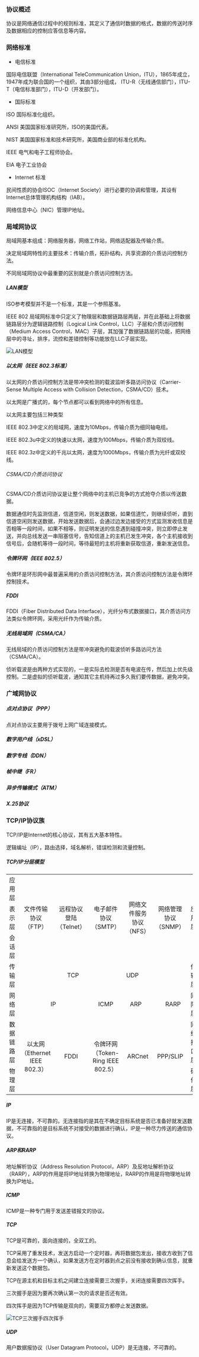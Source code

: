 ### 协议概述

协议是网络通信过程中的规则标准，其定义了通信时数据的格式，数据的传送时序及数据相应的控制应答信息等内容。

### 网络标准

* 电信标准

国际电信联盟（International TeleCommunication Union，ITU），1865年成立，1947年成为联合国的一个组织，其由3部分组成，
ITU-R（无线通信部门），ITU-T（电信标准部门），ITU-D（开发部门）。

* 国际标准

ISO 国际标准化组织。

ANSI 美国国家标准研究所，ISO的美国代表。

NIST 美国国家标准和技术研究所，美国商业部的标准化机构。

IEEE 电气和电子工程师协会。

EIA 电子工业协会

* Internet 标准

民间性质的协会ISOC（Internet Society）进行必要的协调和管理，其设有Internet总体管理机构结构（IAB）。

网络信息中心（NIC）管理IP地址。

### 局域网协议

局域网基本组成：网络服务器，网络工作站，网络适配器及传输介质。

决定局域网特性的主要技术：传输介质，拓扑结构，共享资源的介质访问控制方法。

不同局域网协议中最重要的区别就是介质访问控制方法。

##### LAN模型

ISO参考模型并不是一个标准，其是一个参照基准。

IEEE 802 局域网标准中只定义了物理层和数据链路层两层，并在此基础上将数据链路层分为逻辑链路控制（Logical Link Control，LLC）子层和介质访问控制（Medium Access Control，MAC）子层，其加强了数据链路层的功能，把网络层中的寻址，排序，流控和差错控制等功能放在LLC子层实现。

<img src="./计算机与网络/网络/image/LAN模型.png" alt="LAN模型"/>

##### 以太网（IEEE 802.3标准）

以太网的介质访问控制方法是带冲突检测的载波监听多路访问协议（Carrier-Sense Multiple Access with Collision Detection，CSMA/CD）技术。

以太网是广播式的，每个节点都可以看到网络中的所有信息。

以太网主要包括三种类型

IEEE 802.3中定义的局域网，速度为10Mbps，传输介质为细同轴电缆。

IEEE 802.3u中定义的快速以太网，速度为100Mbps，传输介质为双绞线。

IEEE 802.3z中定义的千兆以太网，速度为1000Mbps，传输介质为光纤或双绞线。

###### CSMA/CD介质访问协议

CSMA/CD介质访问协议是让整个网络中的主机已竞争的方式抢夺介质以传送数据。

数据通信时先监测信道，信道空闲，则发送数据，如果信道忙，则继续侦听，直到信道空闲则发送数据，开始发送数据后，会通过边发边接受的方式监测发收信息是否相等一段时间，如果不相等，则证明发送的信息遇到碰撞冲突，则立即停止发送，并向总线发送一串阻塞信号，告知信道上的主机已发生冲突，各个主机接收到信号后，会随机等待一段时间，等待最短的主机将重新获取信道，重新发送信息。

##### 令牌环网（IEEE 802.5）

令牌环是环形网中最普遍采用的介质访问控制方法，其介质访问控制方法是令牌环控制技术。

##### FDDI

FDDI（Fiber Distributed Data Interface），光纤分布式数据接口，其介质访问方法类似令牌环网，采用光纤作为传输介质。

##### 无线局域网（CSMA/CA）

无线局域的介质访问控制方法是带冲突避免的载波侦听多路访问方法（CSMA/CA）。

侦听载波是由两种方式实现的，一是实际去检测是否有电波在传，然后加上优先级控制。二是虚拟的侦听载波，通知其它主机待再过多久我们要传数据，避免冲突。

### 广域网协议

##### 点对点协议（PPP）

点对点协议主要用于拨号上网广域连接模式。

##### 数字用户线（xDSL）

##### 数字专线（DDN）

##### 帧中继（FR）

##### 异步传输模式（ATM）

##### X.25协议

### TCP/IP协议族

TCP/IP是Internet的核心协议，其有五大基本特性。

逻辑编址（IP），路由选择，域名解析，错误检测和流量控制。

##### TCP/IP分层模型

<table>
    <tr align = "center">
    	<td>应用层</td>
        <td rowspan = "3">文件传输协议（FTP）</td>
        <td rowspan = "3">远程协议登陆（Telnet）</td>
        <td rowspan = "3">电子邮件协议（SMTP）</td>
        <td rowspan = "3">网络文件服务协议（NFS）</td>
        <td rowspan = "3">网络管理协议（SNMP）</td>
        <td rowspan = "3">应用层</td>
    </tr>
    <tr align = "center">
    	<td>表示层</td>
    </tr>
    <tr align = "center">
    	<td>会话层</td>
    </tr>
    <tr align = "center">
    	<td>传输层</td>
        <td colspan = "5">TCP&emsp;&emsp;&emsp;&emsp;&emsp;&emsp;&emsp;&emsp;UDP</td>
        <td>传输层</td>
    </tr>
    <tr align = "center">
    	<td>网络层</td>
        <td colspan = "2">IP</td>
        <td>ICMP</td>
        <td colspan = "2">ARP&emsp;&emsp;&emsp;&emsp;RARP</td>
        <td>网际层</td>
    </tr>
    <tr align = "center">
    	<td>数据链路层</td>
        <td rowspan = "2">以太网（Ethernet IEEE 802.3）</td>
        <td rowspan = "2">FDDI</td>
        <td rowspan = "2">令牌环网（Token-Ring IEEE 802.5）</td>
        <td rowspan = "2">ARCnet</td>
        <td rowspan = "2">PPP/SLIP</td>
        <td>网络接口层</td>
    </tr>
    <tr align = "center">
    	<td>物理层</td>
        <td>硬件层</td>
    </tr>
</table>

##### IP

IP是无连接，不可靠的。无连接指的是其在不确定目标系统是否已准备好就发送数据，不可靠指的是目标系统不对接受的数据进行确认，IP是一种尽力传送的通信协议。

##### ARP和RARP

地址解析协议（Address Resolution Protocol，ARP）及反地址解析协议（RARP），ARP的作用是将IP地址转换为物理地址，RARP的作用是将物理地址转换为IP地址。

##### ICMP

ICMP是一种专门用于发送差错报文的协议。

##### TCP

TCP是可靠的，面向连接的，全双工的。

TCP采用了重发技术，发送方启动一个定时器，再将数据包发出，接收方收到了信息会给发送方一个确认，如果发送方在定时器到点之前没有接收到确认信息，就重新发送这个数据包。

TCP在源主机和目标主机之间建立连接需要三次握手，关闭连接需要四次挥手。

三次握手是因为要再次确认第一次的请求是否还有效。

四次挥手是因为TCP传输是双向的，需要双方都停止发送数据。

<img src="./计算机与网络/网络/image/TCP三次握手四次挥手.png" alt="TCP三次握手四次挥手"/>

##### UDP

用户数据报协议（User Datagram Protocol，UDP）是无连接，不可靠的。